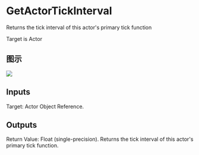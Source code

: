 # GetActorTickInterval

Returns the tick interval of this actor's primary tick function

Target is Actor

## 图示

![]($-20221218-17345683.png)

## Inputs

Target: Actor Object Reference.  

## Outputs

Return Value: Float (single-precision). Returns the tick interval of this actor's primary tick function.

